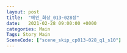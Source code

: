 ```yaml
---
layout: post
title:  "메인_회상_013~028장"
date:   2021-02-28 09:00:00 +0000
categories: Main
Tags: Story Main
SceneCode: ["scene_skip_cp013-028_q1_s10"]
---
```

